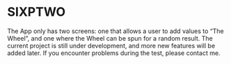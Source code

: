 # SIXPTWO
The App only has two screens: one that allows a user to add values to “The Wheel”, and one where the Wheel can be spun for a random result. The current project is still under development, and more new features will be added later. If you encounter problems during the test, please contact me.
